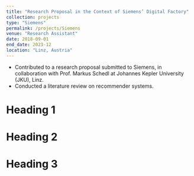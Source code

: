 ```yaml
---
title: "Research Proposal in the Context of Siemens’ Digital Factory"
collection: projects
type: "Siemens"
permalink: /projects/Siemens
venue: "Research Assistant"
date: 2018-09-01
end_date: 2023-12
location: "Linz, Austria"
---
```


- Contributed to a research proposal submitted to Siemens, in collaboration with Prof. Markus Schedl at Johannes Kepler University (JKU), Linz.
- Conducted a literature review on recommender systems.

Heading 1
======

Heading 2
======

Heading 3
======